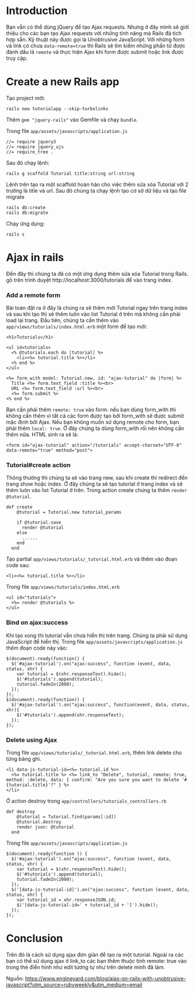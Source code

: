 # Introduction
Bạn vẫn có thể dùng jQuery để tạo Ajax requests. Nhưng ở đây mình sẽ giới thiệu cho các bạn tạo Ajax requests với những tính năng mà Rails đã tích hợp sẵn. Kỹ thuật này được gọi là Unobtrusive JavaScript. Với những form và link có chưa `data-remote=true` thì Rails sẽ tìm kiếm những phần tử được đánh dấu là `remote` và thực hiện Ajax khi form được submit hoặc link được truy cập.
# Create a new Rails app
Tạo project mới:
````
rails new tutorialapp --skip-turbolinks
````
Thêm `gem "jquery-rails"` vào Gemfile và chạy `bundle`.

Trong file `app/assets/javascripts/application.js` 
```
//= require jquery3
//= require jquery_ujs
//= require_tree .
```

Sau đó chạy lệnh:
````
rails g scaffold Tutorial title:string url:string
```` 
Lệnh trên tạo ra một scaffold hoàn hảo cho việc thêm sửa xóa Tutorial với 2 trường là title và url. Sau đó chúng ta chạy lệnh tạo cơ sở dữ liệu và tạo file migrate
````
rails db:create
rails db:migrate
````

Chạy ứng dụng:
````
rails s
````
# Ajax in rails
Đến đây thì chúng ta đã có một ứng dụng thêm sửa xóa Tutorial trong Rails. gõ trên trình duyệt http://localhost:3000/tutorials để vào trang index.

### Add a remote form
Bài toán đặt ra ở đây là chúng ra sẽ thêm mới Tutorial ngay trên trang index và sau khi tạo thì sẽ thêm luôn vào list Tutorial ở trên mà không cần phải load lại trang.
Đầu tiên, chúng ta cần thêm vào `app/views/tutorials/index.html.erb` một form để tạo mới:
```
<h1>Tutorials</h1>

<ul id=tutorials>
  <% @tutorials.each do |tutorial| %>
    <li><%= tutorial.title %></li>
  <% end %>
</ul>

<%= form_with model: Tutorial.new, id: "ajax-tutorial" do |form| %>
  Title <%= form.text_field :title %><br>
  URL <%= form.text_field :url %><br>
  <%= form.submit %>
<% end %>
```
Bạn cần phải thêm `remote: true` vào form. nếu bạn dùng form_with thì không cần thêm vì tất cả các form được tạo bởi form_with sẽ được submit mặc định bởi Ajax. Nếu bạn không muốn sử dụng remote cho form, bạn phải thêm `local: true`. Ở đây chúng ta dùng form_with rồi nên không cần thêm nữa. HTML sinh ra sẽ là:
````
<form id="ajax-tutorial" action="/tutorials" accept-charset="UTF-8" data-remote="true" method="post">
````
### Tutorial#create action
Thông thường thì chúng ta sẽ vào trang new, sau khi create thì redirect đến trang show hoặc index. Ở đây chúng ta sẽ tạo tutorial ở trang index và sẽ thêm luôn vào list Tutorial ở trên. Trong action create chúng ta thêm `render @tutorial`. 
```
def create
    @tutorial = Tutorial.new tutorial_params

    if @tutorial.save
      render @tutorial
    else
      ......
    end
  end
```

Tạo partial `app/views/tutorials/_tutorial.html.erb` và thêm vào đoạn code sau:
```
<li><%= tutorial.title %></li>
```

Trong file `app/views/tutorials/index.html.erb`
```
<ul id="tutorials">
  <%= render @tutorials %>
</ul>
```
### Bind on ajax:success
Khi tạo xong thì tutorial vẫn chưa hiển thị trên trang. Chúng ta phải sử dụng JavaScript để hiển thị.
Trong file `app/assets/javascripts/application.js` thêm đoạn code này vào:
````
$(document).ready(function() {
  $('#ajax-tutorial').on("ajax:success", function (event, data, status, xhr) {
    var tutorial = $(xhr.responseText).hide();
    $('#tutorials').append(tutorial);
    tutorial.fadeIn(2000);
  });
});
$(document).ready(function() {
  $('#ajax-tutorial').on("ajax:success", function(event, data, status, xhr){
    $('#tutorials').append(xhr.responseText);
  });
});
````
### Delete using Ajax
Trong file `app/views/tutorials/_tutorial.html.erb`, thêm link delete cho từng bảng ghi.
```
<li data-js-tutorial-id=<%= tutorial.id %>>
  <%= tutorial.title %> <%= link_to "Delete", tutorial, remote: true, method: :delete, data: { confirm: "Are you sure you want to delete '#{tutorial.title}'?" } %>
</li>
```

Ở action destroy trong `app/controllers/tutorials_controllers.rb` 
```
def destroy
    @tutorial = Tutorial.find(params[:id])
    @tutorial.destroy
    render json: @tutorial
  end
```
Trong file `app/assets/javascripts/application.js`
```
$(document).ready(function () {
  $('#ajax-tutorial').on("ajax:success", function (event, data, status, xhr) {
    var tutorial = $(xhr.responseText).hide();
    $('#tutorials').append(tutorial);
    tutorial.fadeIn(2000);
  });
  $('[data-js-tutorial-id]').on("ajax:success", function (event, data, status, xhr) {
    var tutorial_id = xhr.responseJSON.id;
    $('[data-js-tutorial-id=' + tutorial_id + ']').hide();
  });
});
```

# Conclusion
Trên đó là cách sử dụng ajax đơn giản để tạo ra một tutorial. Ngoài ra các bạn có thể sử dụng ajax ở link_to các bạn thêm thuộc tính remote: true vào trong thẻ điển hình như edit tương tự như trên delete mình đã làm.

Nguồn: https://www.engineyard.com/blog/ajax-on-rails-with-unobtrusive-javascript?utm_source=rubyweekly&utm_medium=email
